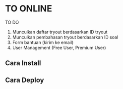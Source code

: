 # TO ONLINE

TO DO
1. Munculkan daftar tryout berdasarkan ID tryout 
2. Munculkan pembahasan tryout berdasarkan ID soal
3. Form bantuan (kirim ke email)
4. User Management (Free User, Premium User)

## Cara Install

## Cara Deploy
